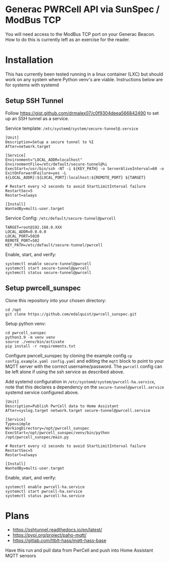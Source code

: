 # Generac PWRCell API via SunSpec / ModBus TCP

You will need access to the ModBus TCP port on your Generac Beacon. How to do this is currently left as an exercise for
the reader.

# Installation

This has currently been tested running in a linux container (LXC) but should work on any system
where Python venv's are viable. Instructions below are for systems with systemd

## Setup SSH Tunnel

Follow https://gist.github.com/drmalex07/c0f9304deea566842490 to set up an SSH tunnel as a service.


Service template: `/etc/systemd/system/secure-tunnel@.service`
```
[Unit]
Description=Setup a secure tunnel to %I
After=network.target

[Service]
Environment="LOCAL_ADDR=localhost"
EnvironmentFile=/etc/default/secure-tunnel@%i
ExecStart=/usr/bin/ssh -NT -i ${KEY_PATH} -o ServerAliveInterval=60 -o ExitOnForwardFailure=yes -L ${LOCAL_ADDR}:${LOCAL_PORT}:localhost:${REMOTE_PORT} ${TARGET}

# Restart every >2 seconds to avoid StartLimitInterval failure
RestartSec=5
Restart=always

[Install]
WantedBy=multi-user.target
```

Service Config: `/etc/default/secure-tunnel@pwrcell`
```
TARGET=root@192.168.0.XXX
LOCAL_ADDR=0.0.0.0
LOCAL_PORT=5020
REMOTE_PORT=502
KEY_PATH=/etc/default/secure-tunnel/pwrcell
```

Enable, start, and verify:
```
systemctl enable secure-tunnel@pwrcell
systemctl start secure-tunnel@pwrcell
systemctl status secure-tunnel@pwrcell
```

## Setup pwrcell_sunspec

Clone this repository into your chosen directory:

```
cd /opt
git clone https://github.com/edalquist/pwrcell_sunspec.git
```

Setup python venv:

```
cd pwrcell_sunspec
python3.9 -m venv venv
source ./venv/bin/activate
pip install -r requirements.txt
```

Configure pwrcell_sunspec by cloning the example config `cp config.example.yaml config.yaml` and
editing the `mqtt` block to point to your MQTT server with the correct username/password. The
`pwrcell` config can be left alone if using the ssh service as described above.

Add systemd configuration in `/etc/systemd/system/pwrcell-ha.service`, note that this declares a
dependency on the `secure-tunnel@pwrcell.service` systemd service configured above.

```
[Unit]
Description=Publish PwrCell data to Home Assistant
After=syslog.target network.target secure-tunnel@pwrcell.service

[Service]
Type=simple
WorkingDirectory=/opt/pwrcell_sunspec
ExecStart=/opt/pwrcell_sunspec/venv/bin/python /opt/pwrcell_sunspec/main.py

# Restart every >2 seconds to avoid StartLimitInterval failure
RestartSec=5
Restart=always

[Install]
WantedBy=multi-user.target
```

Enable, start, and verify:
```
systemctl enable pwrcell-ha.service
systemctl start pwrcell-ha.service
systemctl status pwrcell-ha.service
```

# Plans

* https://sshtunnel.readthedocs.io/en/latest/
* https://pypi.org/project/paho-mqtt/
* https://gitlab.com/ttblt-hass/mqtt-hass-base

Have this run and pull data from PwrCell and push into Home Assistant MQTT sensors
